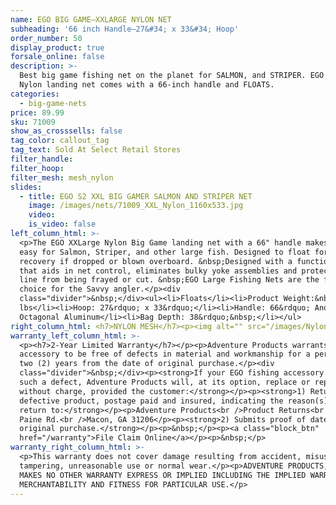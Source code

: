 ```yaml
---
name: EGO BIG GAME—XXLARGE NYLON NET
subheading: '66 inch Handle—27&#34; x 33&#34; Hoop'
order_number: 50
display_product: true
forsale_online: false
description: >-
  Best big game fishing net on the planet for SALMON, and STRIPER. EGO XXLarge
  Nylon landing net comes with a 66-inch handle and FLOATS.
categories:
  - big-game-nets
price: 89.99
sku: 71009
show_as_crosssells: false
tag_color: callout_tag
tag_text: Sold At Select Retail Stores
filter_handle:
filter_hoop:
filter_mesh: mesh_nylon
slides:
  - title: EGO S2 XXL BIG GAMER SALMON AND STRIPER NET
    image: /images/nets/71009_XXL_Nylon_1160x533.jpg
    video:
    is_video: false
left_column_html: >-
  <p>The EGO XXLarge Nylon Big Game landing net with a 66" handle makes fishing
  easy for Salmon, Striper, and other large fish. Designed to float for easy
  recovery if dropped or blown overboard. &nbsp;Designed with a functional grip
  that aids in net control, eliminates bulky yoke assemblies and protects mono
  line from being frayed or cut. &nbsp;EGO Large Fishing Nets are the first
  choice for the Savvy angler.</p><div
  class="divider">&nbsp;</div><ul><li>Floats</li><li>Product Weight:&nbsp; 3.0
  lbs</li><li>Hoop: 27&rdquo; x 33&rdquo;</li><li>Handle: 66&rdquo; Anodized
  Octagonal Aluminum</li><li>Bag Depth: 38&rdquo;&nbsp;</li></ul>
right_column_html: <h7>NYLON MESH</h7><p><img alt="" src="/images/Nylon_400x150.jpg" /></p>
warranty_left_column_html: >-
  <p><h7>2-Year Limited Warranty</h7></p><p>Adventure Products warrants your EGO
  accessory to be free of defects in material and workmanship for a period of
  two (2) years from the date of original purchase.</p><div
  class="divider">&nbsp;</div><p><strong>If your EGO fishing accessory exhibits
  such a defect, Adventure Products will, at its option, replace or repair it
  without charge, provided the customer:</strong></p><p><strong>1) Returns the
  defective product, postage paid and insured, indicating the reason(s) for the
  return to:</strong></p><p>Adventure Products<br />Product Returns<br />889 Guy
  Paine Rd.<br />Macon, GA 31206</p><p><strong>2) Submits proof of date of
  original purchase.</strong></p><p>&nbsp;</p><p><a class="block_btn"
  href="/warranty">File Claim Online</a></p><p>&nbsp;</p>
warranty_right_column_html: >-
  <p>This warranty does not cover damage resulting from accident, misuse, abuse,
  tampering, unreasonable use or normal wear.</p><p>ADVENTURE PRODUCTS, INC.
  MAKES NO OTHER WARRANTY EXPRESS OR IMPLIED INCLUDING THE IMPLIED WARRANTIES OF
  MERCHANTABILITY AND FITNESS FOR PARTICULAR USE.</p>
---
```

